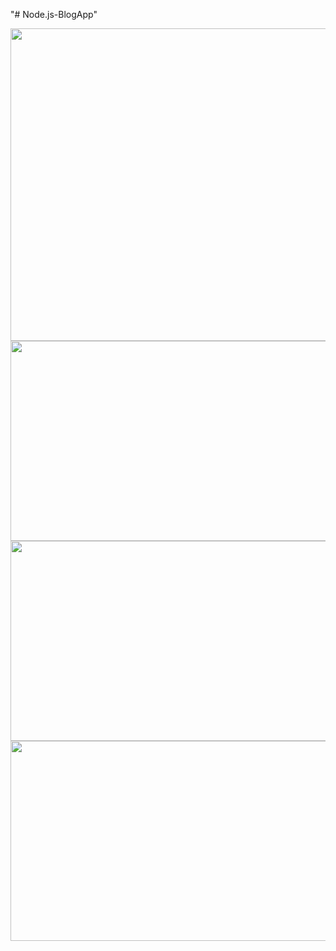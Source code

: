 "# Node.js-BlogApp" 


<img src="https://user-images.githubusercontent.com/13710309/116934779-12663400-ac6e-11eb-87c3-d58129af471f.png" width="700" height="500">
<img src="https://user-images.githubusercontent.com/13710309/116934921-42add280-ac6e-11eb-9465-4c29c98de0da.png" width="700" height="320">
<img src="https://user-images.githubusercontent.com/13710309/116934925-43deff80-ac6e-11eb-8796-f153655007e5.png" width="700" height="320">
<img src="https://user-images.githubusercontent.com/13710309/116934928-44779600-ac6e-11eb-9406-2e1fd4894225.png" width="700" height="320">
